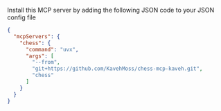 Install this MCP server by adding the following JSON code to your JSON config file

```json
{
  "mcpServers": {
    "chess": {
      "command": "uvx",
      "args": [
        "--from",
        "git+https://github.com/KavehMoss/chess-mcp-kaveh.git",
        "chess"
      ]
    }  
  }
}
```